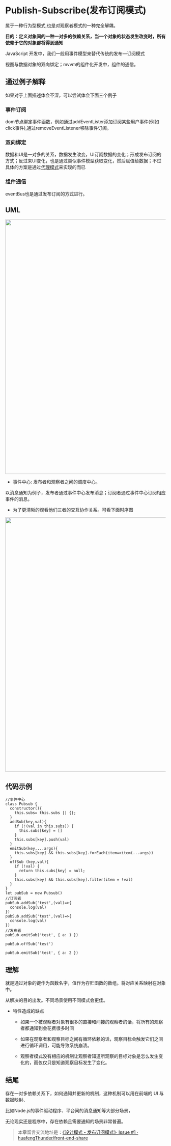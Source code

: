 # Publish-Subscribe(发布订阅模式)
属于一种行为型模式,也是对观察者模式的一种完全解耦。

**目的：定义对象间的一种一对多的依赖关系，当一个对象的状态发生改变时，所有依赖于它的对象都将得到通知**

JavaScript 开发中，我们一般用事件模型来替代传统的发布—订阅模式

视图与数据对象的双向绑定；mvvm的组件化开发中，组件的通信。

## 通过例子解释

如果对于上面描述体会不深，可以尝试体会下面三个例子

### 事件订阅

dom节点绑定事件函数，例如通过addEventLister添加订阅某些用户事件(例如click事件),通过removeEventListener移除事件订阅。

### 双向绑定

数据和UI是一对多的关系，数据发生改变，UI订阅数据的变化；形成发布订阅的方式；反过来UI变化，也是通过类似事件模型获取变化，然后赋值给数据；不过具体的方案是通过<a href='./设计模式/代理模式.md'>代理模式</a>来实现的而已

### 组件通信

eventBus也是通过发布订阅的方式进行。

## UML

<img width=800 src="https://github.com/huafengThunder/front-end-share/blob/main/%E8%AE%BE%E8%AE%A1%E6%A8%A1%E5%BC%8F/asset/%E5%8F%91%E5%B8%83%E8%AE%A2%E9%98%85uml%E7%B1%BB.svg">

- 事件中心: 发布者和观察者之间的调度中心。

以消息通知为例子，发布者通过事件中心发布消息；订阅者通过事件中心订阅相应事件的消息。

- 为了更清晰的观看他们三者的交互协作关系。可看下面时序图

<img width=800 src="https://github.com/huafengThunder/front-end-share/blob/main/%E8%AE%BE%E8%AE%A1%E6%A8%A1%E5%BC%8F/asset/%E5%8F%91%E5%B8%83%E8%AE%A2%E9%98%85uml%E6%97%B6%E5%BA%8F.svg">

## 代码示例
```
//事件中心
class Pubsub {
  constructor(){
    this.subs= this.subs || {}; 
  }
  addSub(key,val){
    if (!(val in this.subs)) {
      this.subs[key] = []
    }
    this.subs[key].push(val)
  }
  emitSub(key,...args){
    this.subs[key] && this.subs[key].forEach(item=>item(...args))
  }
  offSub (key,val){
    if (!val) {  
      return this.subs[key] = null;
    }
    this.subs[key] && this.subs[key].filter(item = !val)
  }
}
let pubSub = new Pubsub()
//订阅者
pubSub.addSub('test',(val)=>{
  console.log(val)
})
pubSub.addSub('test',(val)=>{
  console.log(val)
})
//发布者
pubSub.emitSub('test', { a: 1 })

pubSub.offSub('test')

pubSub.emitSub('test', { a: 2 })
```

## 理解

就是通过对象的键作为函数名字，值作为存贮函数的数组。将对应关系映射在对象中。

从解决的目的出发。不同场景使用不同模式会更佳。

- 特性造成的缺点

  - 如果一个被观察者对象有很多的直接和间接的观察者的话，将所有的观察者都通知到会花费很多时间

  - 如果在观察者和观察目标之间有循环依赖的话，观察目标会触发它们之间进行循环调用，可能导致系统崩溃。

  - 观察者模式没有相应的机制让观察者知道所观察的目标对象是怎么发生变化的，而仅仅只是知道观察目标发生了变化。

## 结尾
存在一对多依赖关系下，如何通知并更新的机制，这种机制可以用在前端的 UI 与数据映射、

比如Node.js的事件驱动程序、平台间的消息通知等大部分场景，

无论现实还是程序中，存在依赖且需要通知的场景非常普遍。

> 本章留言交流地址是：[《设计模式 - 发布订阅模式》· Issue #1 · huafengThunder/front-end-share](https://github.com/huafengThunder/front-end-share/issues/1)








